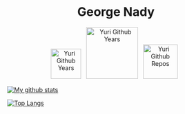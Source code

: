 <h1 align="center">George Nady</h1>

<p align="center">
	<a target="_blank" href="https://github.com/GeorgeNady"><img src="https://badges.pufler.dev/years/GeorgeNady?color=blue" alt="Yuri Github Years" width="70" /></a>&nbsp;&nbsp;
	<a target="_blank" href="https://github.com/GeorgeNady"><img src="https://komarev.com/ghpvc/?username=GeorgeNady&color=blue" alt="Yuri Github Years" width="120" /></a>&nbsp;&nbsp;
	<a target="_blank" href="https://github.com/GeorgeNady"><img src="https://badges.pufler.dev/repos/GeorgeNady?color=blue" alt="Yuri Github Repos" width="80" /></a>&nbsp;&nbsp;
</p>


<!--
**GeorgeNady/GeorgeNady** is a ✨ _special_ ✨ repository because its `README.md` (this file) appears on your GitHub profile.

Here are some ideas to get you started:

- 🔭 I’m currently working on ...
- 🌱 I’m currently learning ...
- 👯 I’m looking to collaborate on ...
- 🤔 I’m looking for help with ...
- 💬 Ask me about ...
- 📫 How to reach me: ...
- 😄 Pronouns: ...
- ⚡ Fun fact: ...
-->


[![My github stats](https://github-readme-stats.vercel.app/api?username=GeorgeNady&show_icons=true&bg_color=30,e96443,904e95&title_color=fff&text_color=fff)](https://github.com/anuraghazra/github-readme-stats)

[![Top Langs](https://github-readme-stats.vercel.app/api/top-langs/?username=GeorgeNady&layout=compact&hide=shell&bg_color=30,e96443,904e95&title_color=fff&text_color=fff)](https://github.com/anuraghazra/github-readme-stats)


